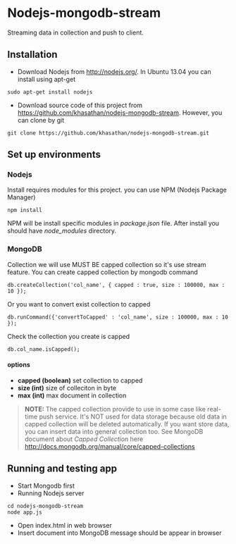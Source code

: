 Nodejs-mongodb-stream
=====================

Streaming data in collection and push to client.


## Installation
* Download Nodejs from http://nodejs.org/. In Ubuntu 13.04 you can install using apt-get

``` sudo apt-get install nodejs ```

* Download source code of this project from https://github.com/khasathan/nodejs-mongodb-stream. However, you can clone by git

``` git clone https://github.com/khasathan/nodejs-mongodb-stream.git ```


## Set up environments

### Nodejs
Install requires modules for this project. you can use NPM (Nodejs Package Manager)
```
npm install
``` 
NPM will be install specific modules in _package.json_ file. After install you should have _node\_modules_ directory.

### MongoDB
Collection we will use MUST BE capped collection so it's use stream feature. You can create capped collection by mongodb command

``` db.createCollection('col_name', { capped : true, size : 100000, max : 10 }); ```

Or you want to convert exist collection to capped 

``` db.runCommand({'convertToCapped' : 'col_name', size : 100000, max : 10 }); ```
  
Check the collection you create is capped 

``` db.col_name.isCapped(); ```

#### options
* **capped (boolean)** set collection to capped
* **size (int)** size of colleciton in byte
* **max (int)** max document in collection

>
>**NOTE:** The capped collection provide to use in some case like real-time push service. It's NOT used for data storage because old data in capped collection will be deleted automatically. If you want store data, you can insert data into general collection too.
>See MongoDB document about _Capped Collection_ here http://docs.mongodb.org/manual/core/capped-collections
>

## Running and testing app
* Start Mongodb first
* Running Nodejs server

```
cd nodejs-mongodb-stream
node app.js
```

* Open index.html in web browser
* Insert document into MongoDB message should be appear in browser





